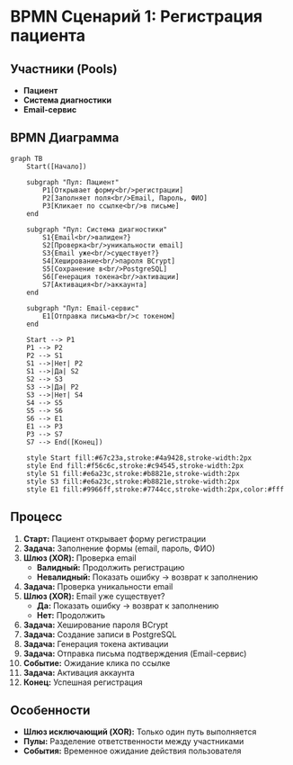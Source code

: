 # BPMN Сценарий 1: Регистрация пациента

## Участники (Pools)
- **Пациент**
- **Система диагностики**
- **Email-сервис**

## BPMN Диаграмма

```mermaid
graph TB
    Start([Начало])
    
    subgraph "Пул: Пациент"
        P1[Открывает форму<br/>регистрации]
        P2[Заполняет поля<br/>Email, Пароль, ФИО]
        P3[Кликает по ссылке<br/>в письме]
    end
    
    subgraph "Пул: Система диагностики"
        S1{Email<br/>валиден?}
        S2[Проверка<br/>уникальности email]
        S3{Email уже<br/>существует?}
        S4[Хеширование<br/>пароля BCrypt]
        S5[Сохранение в<br/>PostgreSQL]
        S6[Генерация токена<br/>активации]
        S7[Активация<br/>аккаунта]
    end
    
    subgraph "Пул: Email-сервис"
        E1[Отправка письма<br/>с токеном]
    end
    
    Start --> P1
    P1 --> P2
    P2 --> S1
    S1 -->|Нет| P2
    S1 -->|Да| S2
    S2 --> S3
    S3 -->|Да| P2
    S3 -->|Нет| S4
    S4 --> S5
    S5 --> S6
    S6 --> E1
    E1 --> P3
    P3 --> S7
    S7 --> End([Конец])
    
    style Start fill:#67c23a,stroke:#4a9428,stroke-width:2px
    style End fill:#f56c6c,stroke:#c94545,stroke-width:2px
    style S1 fill:#e6a23c,stroke:#b8821e,stroke-width:2px
    style S3 fill:#e6a23c,stroke:#b8821e,stroke-width:2px
    style E1 fill:#9966ff,stroke:#7744cc,stroke-width:2px,color:#fff
```

## Процесс

1. **Старт:** Пациент открывает форму регистрации
2. **Задача:** Заполнение формы (email, пароль, ФИО)
3. **Шлюз (XOR):** Проверка email
   - **Валидный:** Продолжить регистрацию
   - **Невалидный:** Показать ошибку → возврат к заполнению
4. **Задача:** Проверка уникальности email
5. **Шлюз (XOR):** Email уже существует?
   - **Да:** Показать ошибку → возврат к заполнению
   - **Нет:** Продолжить
6. **Задача:** Хеширование пароля BCrypt
7. **Задача:** Создание записи в PostgreSQL
8. **Задача:** Генерация токена активации
9. **Задача:** Отправка письма подтверждения (Email-сервис)
10. **Событие:** Ожидание клика по ссылке
11. **Задача:** Активация аккаунта
12. **Конец:** Успешная регистрация

## Особенности
- **Шлюз исключающий (XOR):** Только один путь выполняется
- **Пулы:** Разделение ответственности между участниками
- **События:** Временное ожидание действия пользователя
